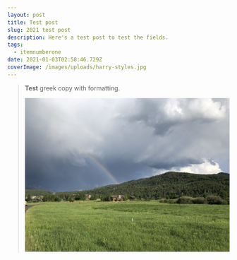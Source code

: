 ```yaml
---
layout: post
title: Test post
slug: 2021 test post
description: Here's a test post to test the fields.
tags:
  - itemnumberone
date: 2021-01-03T02:58:46.729Z
coverImage: /images/uploads/harry-styles.jpg
---
```

> **Test** greek copy with formatting.
>
> ![mountain with rainbow](/images/uploads/img_4950.jpg "mountain")